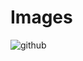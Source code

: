 # Images

![github](https://wallpapertag.com/wallpaper/full/a/2/a/209811-new-1920x1080-anime-wallpaper-1920x1080-for-lockscreen.jpg)
